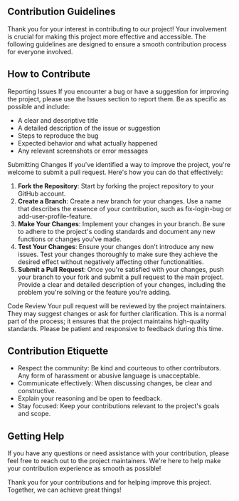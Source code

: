 ## Contribution Guidelines

Thank you for your interest in contributing to our project! Your involvement is crucial for making this project more effective and accessible. The following guidelines are designed to ensure a smooth contribution process for everyone involved.

## How to Contribute
Reporting Issues
If you encounter a bug or have a suggestion for improving the project, please use the Issues section to report them. Be as specific as possible and include:

- A clear and descriptive title
- A detailed description of the issue or suggestion
- Steps to reproduce the bug
- Expected behavior and what actually happened
- Any relevant screenshots or error messages

Submitting Changes
If you've identified a way to improve the project, you're welcome to submit a pull request. Here's how you can do that effectively:

1. **Fork the Repository**: Start by forking the project repository to your GitHub account.
2. **Create a Branch**: Create a new branch for your changes. Use a name that describes the essence of your contribution, such as fix-login-bug or add-user-profile-feature.
3. **Make Your Changes**: Implement your changes in your branch. Be sure to adhere to the project's coding standards and document any new functions or changes you've made.
4. **Test Your Changes**: Ensure your changes don't introduce any new issues. Test your changes thoroughly to make sure they achieve the desired effect without negatively affecting other functionalities.
5. **Submit a Pull Request**: Once you're satisfied with your changes, push your branch to your fork and submit a pull request to the main project. Provide a clear and detailed description of your changes, including the problem you're solving or the feature you're adding.

Code Review
Your pull request will be reviewed by the project maintainers. They may suggest changes or ask for further clarification. This is a normal part of the process; it ensures that the project maintains high-quality standards. Please be patient and responsive to feedback during this time.

## Contribution Etiquette
- Respect the community: Be kind and courteous to other contributors. Any form of harassment or abusive language is unacceptable.
- Communicate effectively: When discussing changes, be clear and constructive.
- Explain your reasoning and be open to feedback.
- Stay focused: Keep your contributions relevant to the project's goals and scope.

## Getting Help
If you have any questions or need assistance with your contribution, please feel free to reach out to the project maintainers. We're here to help make your contribution experience as smooth as possible!

Thank you for your contributions and for helping improve this project. Together, we can achieve great things!